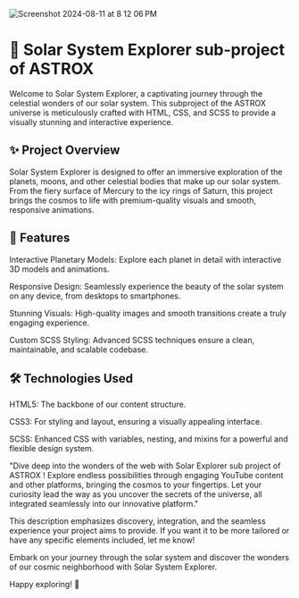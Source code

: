 


![Screenshot 2024-08-11 at 8 12 06 PM](https://github.com/user-attachments/assets/adb7f796-71ab-414e-b0c7-42aef29f0484)











<h1>🌌 Solar System Explorer sub-project of ASTROX</h1>
  
Welcome to Solar System Explorer, a captivating journey through the celestial wonders of our solar system. This subproject of the ASTROX universe is meticulously crafted with HTML, CSS, and SCSS to provide a visually stunning and interactive experience.

✨ Project Overview
-------------------
Solar System Explorer is designed to offer an immersive exploration of the planets, moons, and other celestial bodies that make up our solar system. From the fiery surface of Mercury to the icy rings of Saturn, this project brings the cosmos to life with premium-quality visuals and smooth, responsive animations.

🚀 Features
-----------
Interactive Planetary Models: Explore each planet in detail with interactive 3D models and animations.

Responsive Design: Seamlessly experience the beauty of the solar system on any device, from desktops to smartphones.

Stunning Visuals: High-quality images and smooth transitions create a truly engaging experience.

Custom SCSS Styling: Advanced SCSS techniques ensure a clean, maintainable, and scalable codebase.

🛠️ Technologies Used
---------------------

HTML5: The backbone of our content structure.

CSS3: For styling and layout, ensuring a visually appealing interface.

SCSS: Enhanced CSS with variables, nesting, and mixins for a powerful and flexible design system.




"Dive deep into the wonders of the web with Solar Explorer sub project of ASTROX ! Explore endless possibilities through engaging YouTube content and other platforms, bringing the cosmos to your fingertips. Let your curiosity lead the way as you uncover the secrets of the universe, all integrated seamlessly into our innovative platform."

This description emphasizes discovery, integration, and the seamless experience your project aims to provide. If you want it to be more tailored or have any specific elements included, let me know!

Embark on your journey through the solar system and discover the wonders of our cosmic neighborhood with Solar System Explorer. 

Happy exploring! 🚀



